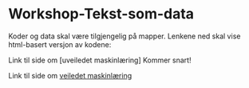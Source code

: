 # Workshop-Tekst-som-data
Koder og data skal være tilgjengelig på mapper. Lenkene ned skal vise html-basert versjon av kodene:

Link til side om [uveiledet maskinlæring] Kommer snart!

Link til side om [veiledet maskinlæring](https://nibr-oslomet.github.io/Workshop-Tekst-som-data/Veiledet%20maskinl%C3%A6ring/index.html)

